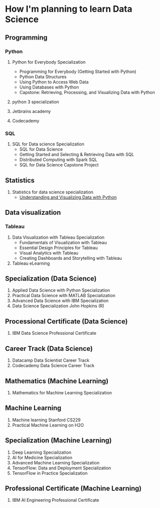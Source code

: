 # How I'm planning to learn Data Science

## Programming

### Python

1. Python for Everybody Specialization
    - Programming for Everybody (Getting Started with Python)
    - Python Data Structures
    - Using Python to Access Web Data
    - Using Databases with Python
    - Capstone: Retrieving, Processing, and Visualizing Data with Python

2. python 3 specialization

3. Jetbrains academy
4. Codecademy

### SQL

1. SQL for Data science Specialization
   - SQL for Data Science
   - Getting Started and Selecting & Retrieving Data with SQL
   - Distributed Computing with Spark SQL
   - SQL for Data Science Capstone Project

## Statistics

1. Statistics for data science specialization
    - [Understanding and Visualizing Data with Python](https://www.coursera.org/learn/understanding-visualization-data)

## Data visualization

### Tableau

1. Data Visualization with Tableau Specialization
    - Fundamentals of Visualization with Tableau
    - Essential Design Principles for Tableau
    - Visual Analytics with Tableau
    - Creating Dashboards and Storytelling with Tableau
2. Tableau eLearning

## Specialization (Data Science)

1. Applied Data Science with Python Specialization
2. Practical Data Science with MATLAB Specialization
3. Advanced Data Science with IBM Specialization
4. Data Science Specialization John Hopkins (R)

## Processional Certificate (Data Science)

1. IBM Data Science Professional Certificate

## Career Track (Data Science)

1. Datacamp Data Scientist Career Track
2. Codecademy Data Science Career Track

## Mathematics (Machine Learning)

1. Mathematics for Machine Learning Specialization

## Machine Learning

1. Machine learning Stanford CS229
2. Practical Machine Learning on H2O

## Specialization (Machine Learning)

1. Deep Learning Specialization
2. AI for Medicine Specialization
3. Advanced Machine Learning Specialization
4. TensorFlow: Data and Deployment Specialization
5. TensorFlow in Practice Specialization

## Professional Certificate (Machine Learning)

1. IBM AI Engineering Professional Certificate
